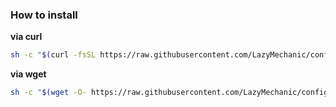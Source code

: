  ### How to install 
 **via curl**
 ```bash
sh -c "$(curl -fsSL https://raw.githubusercontent.com/LazyMechanic/configs/master/install-dotfiles.sh) "$ZSH_CUSTOM""
 ```

**via wget**
```bash
sh -c "$(wget -O- https://raw.githubusercontent.com/LazyMechanic/configs/master/install-dotfiles.sh) "$ZSH_CUSTOM"" 
```
